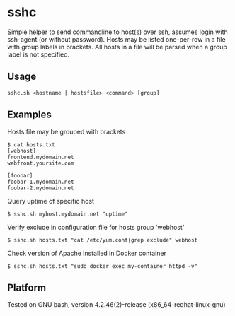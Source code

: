 # sshc
Simple helper to send commandline to host(s) over ssh, assumes login with ssh-agent (or without password). Hosts may be listed one-per-row in a file with group labels in brackets. All hosts in a file will be parsed when a group label is not specified.

## Usage
```
sshc.sh <hostname | hostsfile> <command> [group]
```

## Examples
Hosts file may be grouped with brackets

```
$ cat hosts.txt
[webhost]
frontend.mydomain.net
webfront.yoursite.com

[foobar]
foobar-1.mydomain.net
foobar-2.mydomain.net
```

Query uptime of specific host

```
$ sshc.sh myhost.mydomain.net "uptime"
```

Verify exclude in configuration file for hosts group 'webhost'

```
$ sshc.sh hosts.txt "cat /etc/yum.conf|grep exclude" webhost
```

Check version of Apache installed in Docker container

```
$ sshc.sh hosts.txt "sudo docker exec my-container httpd -v"

```

## Platform
Tested on GNU bash, version 4.2.46(2)-release (x86_64-redhat-linux-gnu)
